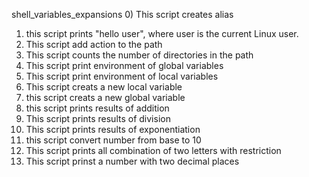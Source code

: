 shell_variables_expansions
0) This script creates alias
1) this script prints "hello user", where user is the current Linux user.
2) This script add action to the path
3) This script counts the number of directories in the path
4) This script print environment of global variables
5) This script print environment of local variables
6) This script creats a new local variable
7) this script creats a new global variable
8) this script prints results of addition
9) This script prints results of division
10) This script prints results of exponentiation
11) this script convert number from base to 10
12) This script prints all combination of two letters with restriction
13) This script prinst a number with two decimal places
